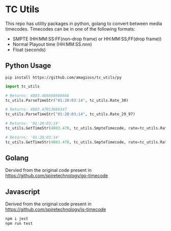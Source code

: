 

# TC Utils

This repo has utility packages in python, golang to convert between media timecodes. Timecodes
can be in one of the following formats:

- SMPTE (HH:MM:SS:FF(non-drop frame) or HH:MM:SS;FF(drop frame))
- Normal Playout time (HH:MM:SS.nnn)
- Float (seconds)


## Python Usage

`pip install https://github.com/amagioss/tc_utils/py`

```python
import tc_utils

# Returns: 4803.466666666666
tc_utils.ParseTimeStr("01:20:03:14", tc_utils.Rate_30)

# Returns: 4803.47013680347
tc_utils.ParseTimeStr("01:20:03;14", tc_utils.Rate_29_97)

# Returns: '01:20:03;14'
tc_utils.GetTimeStr(4803.470, tc_utils.SmpteTimecode, rate=tc_utils.Rate_29_97)

# Returns: '01:20:03:14'
tc_utils.GetTimeStr(4803.470, tc_utils.SmpteTimecode, rate=tc_utils.Rate_30) 
```


## Golang

Dervied from the original code present in https://github.com/spiretechnology/go-timecode


## Javascript

Derived from the original code present in https://github.com/spiretechnology/js-timecode

```bash
npm i jest
npm run test
```
